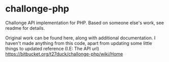 # challonge-php
Challonge API implementation for PHP. Based on someone else's work, see readme for details.

Original work can be found here, along with additional documentation. I haven't made anything from this code, apart from updating some little things to updated reference (I.E: The API url)
https://bitbucket.org/t27duck/challonge-php/wiki/Home
